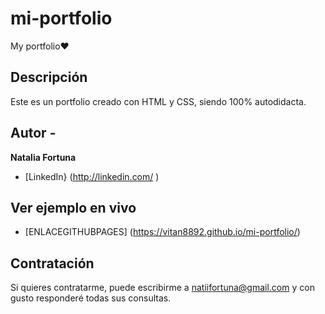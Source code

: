 # mi-portfolio
My portfolio♥

## Descripción

Este es un portfolio creado con HTML y CSS, siendo 100% autodidacta.

## Autor -
**Natalia Fortuna**

* [LinkedIn} (http://linkedin.com/ )

## Ver ejemplo en vivo

- [ENLACEGITHUBPAGES] (https://vitan8892.github.io/mi-portfolio/)

## Contratación
Si quieres contratarme, puede escribirme a natiifortuna@gmail.com y con gusto responderé todas sus consultas.
